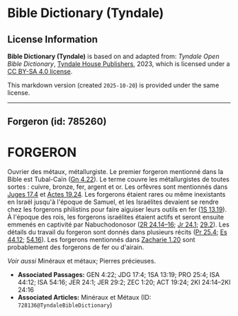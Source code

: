 # Bible Dictionary (Tyndale)

## License Information

**Bible Dictionary (Tyndale)** is based on and adapted from: _Tyndale Open Bible Dictionary_, [Tyndale House Publishers](https://tyndaleopenresources.com/), 2023, which is licensed under a [CC BY-SA 4.0 license](https://creativecommons.org/licenses/by-sa/4.0/legalcode.en).

This markdown version (created `2025-10-20`) is provided under the same license.



--------------------------------

## Forgeron (id: 785260)

FORGERON
========

Ouvrier des métaux, métallurgiste. Le premier forgeron mentionné dans la Bible est Tubal\-Caïn ([Gn 4\.22](https://ref.ly/Gen4:22)). Le terme couvre les métallurgistes de toutes sortes : cuivre, bronze, fer, argent et or. Les orfèvres sont mentionnés dans [Juges 17\.4](https://ref.ly/Judg17:4) et [Actes 19\.24](https://ref.ly/Acts19:24). Les forgerons étaient rares ou même inexistants en Israël jusqu'à l'époque de Samuel, et les Israélites devaient se rendre chez les forgerons philistins pour faire aiguiser leurs outils en fer ([1S 13\.19](https://ref.ly/1Sam13:19)). À l'époque des rois, les forgerons israélites étaient actifs et seront ensuite emmenés en captivité par Nabuchodonosor ([2R 24\.14–16](https://ref.ly/2Kgs24:14-2Kgs24:16); [Jr 24\.1](https://ref.ly/Jer24:1); [29\.2](https://ref.ly/Jer29:2)). Les détails du travail du forgeron sont donnés dans plusieurs récits ([Pr 25\.4](https://ref.ly/Prov25:4); [Es 44\.12](https://ref.ly/Isa44:12); [54\.16](https://ref.ly/Isa54:16)). Les forgerons mentionnés dans [Zacharie 1\.20](https://ref.ly/Zech1:20) sont probablement des forgerons de fer ou d'airain.

*Voir aussi* Minéraux et métaux; Pierres précieuses.

* **Associated Passages:** GEN 4:22; JDG 17:4; 1SA 13:19; PRO 25:4; ISA 44:12; ISA 54:16; JER 24:1; JER 29:2; ZEC 1:20; ACT 19:24; 2KI 24:14–2KI 24:16
* **Associated Articles:** Minéraux et Métaux (ID: `728136@TyndaleBibleDictionary`)

